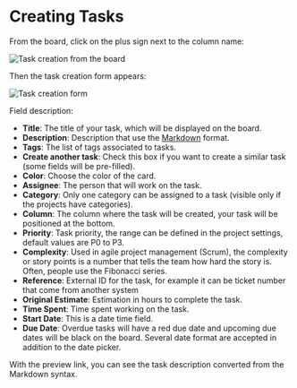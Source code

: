 Creating Tasks
==============

From the board, click on the plus sign next to the column name:

![Task creation from the board](screenshots/task-creation-board.png)

Then the task creation form appears:

![Task creation form](screenshots/task-creation-form.png)

Field description:

- **Title**: The title of your task, which will be displayed on the board.
- **Description**: Description that use the [Markdown](syntax-guide.markdown) format.
- **Tags**: The list of tags associated to tasks.
- **Create another task**: Check this box if you want to create a similar task (some fields will be pre-filled).
- **Color**: Choose the color of the card.
- **Assignee**: The person that will work on the task.
- **Category**: Only one category can be assigned to a task (visible only if the projects have categories).
- **Column**: The column where the task will be created, your task will be positioned at the bottom.
- **Priority**: Task priority, the range can be defined in the project settings, default values are P0 to P3.
- **Complexity**: Used in agile project management (Scrum), the complexity or story points is a number that tells the team how hard the story is. Often, people use the Fibonacci series.
- **Reference**: External ID for the task, for example it can be ticket number that come from another system
- **Original Estimate**: Estimation in hours to complete the task.
- **Time Spent**: Time spent working on the task.
- **Start Date**: This is a date time field.
- **Due Date**: Overdue tasks will have a red due date and upcoming due dates will be black on the board. Several date format are accepted in addition to the date picker.

With the preview link, you can see the task description converted from the Markdown syntax.
